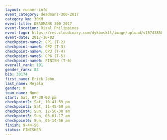 ```yaml
---
layout: runner-info 
event_category: deadmans-300-2017 
category_km: 30KM 
event-title: DEADMANS 300 2017 
event-location: Rizal Philippines 
event-logo: https://res.cloudinary.com/dykbosktl/image/upload/v1574385898/Logo/2017-DM300-Logo_ljecaw.jpg 
event-date: 2017-10-02 
checkpoint-name2: CP1 (T-2) 
checkpoint-name3: CP2 (T-3) 
checkpoint-name4: CP3 (T-4) 
checkpoint-name5: CP6 (T-5) 
checkpoint-name6: FINISH (T-6) 
overall_rank: 101
gender_rank: 82
bib: 30174
first_name: Erick John
last_name: Mejala
gender: M
team_name: None
start: Sat, 07-30-00 pm
checkpoint2: Sat, 10-41-59 pm
checkpoint3: Sat, 11-45-59 pm
checkpoint4: Sun, 12-56-30 am
checkpoint5: Sun, 03-01-17 am
checkpoint6: Sun, 05-14-56 am
finish: 9-44-56
status: FINISHER
---
```

